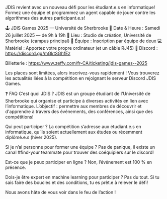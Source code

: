JDIS revient avec un nouveau défi pour les étudiant.e.s en informatique!
Formez une équipe et programmez un agent capable de jouer contre les algorithmes des autres participant.e.s!
 
🕹️ JDIS Games 2025 — Université de Sherbrooke
📅 Date & Heure : Samedi 26 juillet 2025 — de 9h à 19h
📍 Lieu : Studio de création, Université de Sherbrooke (campus principal)
👥 Équipe : Inscription par équipe de deux
💻 Matériel : Apportez votre propre ordinateur (et un câble RJ45)
💬 Discord : https://discord.gg/mGktSGhfEz

Billetterie : https://www.zeffy.com/fr-CA/ticketing/jdis-games--2025 

Les places sont limitées, alors inscrivez-vous rapidement ! Vous trouverez les actualités liées à la compétition en rejoignant le serveur Discord JDIS Games.

❓ FAQ
C’est quoi JDIS ?
JDIS est un groupe étudiant de l’Université de Sherbrooke qui organise et participe à diverses activités en lien avec l’informatique. L’objectif : permettre aux membres de découvrir et d'apprendre à travers des événements, des conférences, ainsi que des compétitions!
 
Qui peut participer ?
La compétition s’adresse aux étudiant.e.s en informatique, qu’ils soient actuellement aux études ou récemment diplômé.e.s (hiver 2025).
 
Si je n’ai personne pour former une équipe ?
Pas de panique, il existe un canal #find-your teammate pour trouver des coéquipiers sur le discord!
 
Est-ce que je peux participer en ligne ?
Non, l’événement est 100 % en présence.
 
Dois-je être expert en machine learning pour participer ?
Pas du tout. Si tu sais faire des boucles et des conditions, tu es prêt.e à relever le défi!

Nous avons hâte de vous voir dans le feu de l’action !